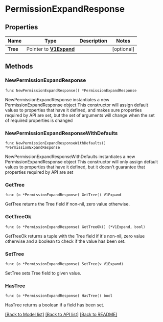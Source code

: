 # PermissionExpandResponse

## Properties

Name | Type | Description | Notes
------------ | ------------- | ------------- | -------------
**Tree** | Pointer to [**V1Expand**](V1Expand.md) |  | [optional] 

## Methods

### NewPermissionExpandResponse

`func NewPermissionExpandResponse() *PermissionExpandResponse`

NewPermissionExpandResponse instantiates a new PermissionExpandResponse object
This constructor will assign default values to properties that have it defined,
and makes sure properties required by API are set, but the set of arguments
will change when the set of required properties is changed

### NewPermissionExpandResponseWithDefaults

`func NewPermissionExpandResponseWithDefaults() *PermissionExpandResponse`

NewPermissionExpandResponseWithDefaults instantiates a new PermissionExpandResponse object
This constructor will only assign default values to properties that have it defined,
but it doesn't guarantee that properties required by API are set

### GetTree

`func (o *PermissionExpandResponse) GetTree() V1Expand`

GetTree returns the Tree field if non-nil, zero value otherwise.

### GetTreeOk

`func (o *PermissionExpandResponse) GetTreeOk() (*V1Expand, bool)`

GetTreeOk returns a tuple with the Tree field if it's non-nil, zero value otherwise
and a boolean to check if the value has been set.

### SetTree

`func (o *PermissionExpandResponse) SetTree(v V1Expand)`

SetTree sets Tree field to given value.

### HasTree

`func (o *PermissionExpandResponse) HasTree() bool`

HasTree returns a boolean if a field has been set.


[[Back to Model list]](../README.md#documentation-for-models) [[Back to API list]](../README.md#documentation-for-api-endpoints) [[Back to README]](../README.md)


